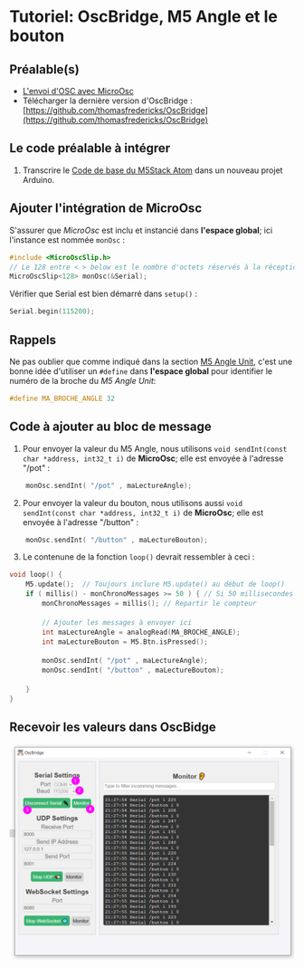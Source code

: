 # Tutoriel: OscBridge, M5 Angle et le bouton

## Préalable(s)

- [L'envoi d'OSC avec MicroOsc](/osc/microosc-envoi.md)
- Télécharger la dernière version d'OscBridge : [https://github.com/thomasfredericks/OscBridge](https://github.com/thomasfredericks/OscBridge)

## Le code préalable à intégrer

1) Transcrire le [Code de base du M5Stack Atom](/m5stack/atom/code-base.md) dans un nouveau projet Arduino.

## Ajouter l'intégration de MicroOsc

S'assurer que *MicroOsc* est inclu et instancié dans **l'espace global**; ici l'instance est nommée `monOsc` :
```cpp
#include <MicroOscSlip.h>
// Le 128 entre < > below est le nombre d'octets réservés à la réception de messages.
MicroOscSlip<128> monOsc(&Serial);
```

Vérifier que Serial est bien démarré dans `setup()` :
```cpp
Serial.begin(115200);
```

## Rappels

Ne pas oublier que comme indiqué dans la section [M5 Angle Unit](/m5stack/unit/angle.md), c'est une bonne idée d'utiliser un `#define` dans **l'espace global** pour identifier le numéro de la broche du *M5 Angle Unit*:
```cpp
#define MA_BROCHE_ANGLE 32
```

## Code à ajouter au bloc de message

1) Pour envoyer la valeur du M5 Angle, nous utilisons `void sendInt(const char *address, int32_t i)` de **MicroOsc**; elle est envoyée à l'adresse "/pot" :
```cpp
    monOsc.sendInt( "/pot" , maLectureAngle);
```

2) Pour envoyer la valeur du bouton, nous utilisons aussi `void sendInt(const char *address, int32_t i)` de **MicroOsc**; elle est envoyée à l'adresse "/button" :
```cpp
    monOsc.sendInt( "/button" , maLectureBouton);
```

3) Le contenune de la fonction `loop()` devrait ressembler à ceci :
```cpp
void loop() {
    M5.update();  // Toujours inclure M5.update() au début de loop()
    if ( millis() - monChronoMessages >= 50 ) { // Si 50 millisecondes se sont écoulées
        monChronoMessages = millis(); // Repartir le compteur

        // Ajouter les messages à envoyer ici
        int maLectureAngle = analogRead(MA_BROCHE_ANGLE);
        int maLectureBouton = M5.Btn.isPressed();

        monOsc.sendInt( "/pot" , maLectureAngle);
        monOsc.sendInt( "/button" , maLectureBouton);

    }
}
```

## Recevoir les valeurs dans **OscBidge**

![](angle_button_oscbridge.png)